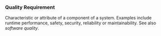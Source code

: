 ### Quality Requirement

Characteristic or attribute of a component of a system. Examples include
runtime performance, safety, security, reliability or maintainability.
See also _software quality_.


